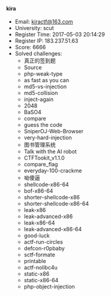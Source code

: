 #### kira  

* Email: kiractf@163.com  
* University: scut  
* Register Time: 2017-05-03 20:14:29  
* Register IP: 183.237.51.63  
* Score: 6666  
* Solved challenges: 
  * 真正的签到题  
  * Source  
  * php-weak-type  
  * as fast as you can  
  * md5-vs-injection  
  * md5-collision  
  * inject-again  
  * 2048  
  * BaSO4  
  * compare  
  * guess the code  
  * SniperOJ-Web-Browser  
  * very-hard-injection  
  * 图书管理系统  
  * Talk with the AI robot  
  * CTFTookit_v1.1.0  
  * compare_flag  
  * everyday-100-crackme  
  * 呦傻逼  
  * shellcode-x86-64  
  * bof-x86-64  
  * shorter-shellcode-x86  
  * shorter-shellcode-x86-64  
  * leak-x86  
  * leak-advanced-x86  
  * leak-x86-64  
  * leak-advanced-x86-64  
  * good-luck  
  * actf-run-circles  
  * defcon-r0pbaby  
  * sctf-formate  
  * printable  
  * actf-nolibc4u  
  * static-x86  
  * static-x86-64  
  * php-object-injection  
